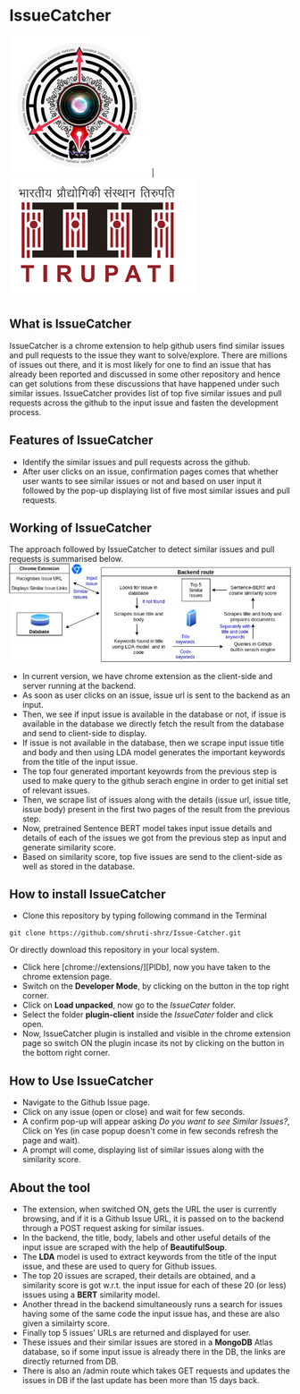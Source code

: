 # IssueCatcher
![](images/rishalogo.png)  |  ![](images/iittplogo.png)

## What is IssueCatcher
IssueCatcher is a chrome extension to help github users find similar issues and pull requests to the issue they want to solve/explore. There are millions of issues out there, and it is most likely for one to find an issue that has already been reported and discussed in some other repository and hence can get solutions from these discussions that have happened under such similar issues. IssueCatcher provides list of top five similar issues and pull requests across the github to the input issue and fasten the development process.

## Features of IssueCatcher
- Identify the similar issues and pull requests across the github.
- After user clicks on an issue, confirmation pages comes that whether user wants to see similar issues or not and based on user input it followed by the pop-up displaying list of five most similar issues and pull requests.

## Working of IssueCatcher
The approach followed by IssueCatcher to detect similar issues and pull requests is summarised below.
![](images/issue.jpg)

- In current version, we have chrome extension as the client-side and server running at the backend.
- As soon as user clicks on an issue, issue url is sent to the backend as an input.
- Then, we see if input issue is available in the database or not, if issue is available in the database we directly fetch the result from the database and send to client-side to display.
- If issue is not available in the database, then we scrape input issue title and body and then using LDA model generates the important keywords from the title of the input issue.
- The top four generated important keyowrds from the previous step is used to make query to the github serach engine in order to get initial set of relevant issues.
- Then, we scrape list of issues along with the details (issue url, issue title, issue body) present in the first two pages of the result from the previous step.
- Now, pretrained Sentence BERT model takes input issue details and details of each of the issues we got from the previous step as input and generate similarity score.
- Based on similarity score, top five issues are send to the client-side as well as stored in the database.


## How to install IssueCatcher
- Clone this repository by typing following command in the Terminal
```
git clone https://github.com/shruti-shrz/Issue-Catcher.git
```
Or directly download this repository in your local system.
- Click here [chrome://extensions/][PlDb], now you have taken to the chrome extension page.
- Switch on the **Developer Mode**, by clicking on the button in the top right corner.
- Click on **Load unpacked**, now go to the *IssueCater* folder.
- Select the folder **plugin-client** inside the *IssueCater* folder and click open.
- Now, IssueCatcher plugin is installed and visible in the chrome extension page so switch ON the plugin incase its not by clicking on the button in the bottom right corner.

## How to Use IssueCatcher
- Navigate to the Github Issue page.
- Click on any issue (open or close) and wait for few seconds.
- A confirm pop-up will appear asking *Do you want to see Similar Issues?*, Click on Yes (in case popup doesn't come in few seconds refresh the page and wait).
- A prompt will come, displaying list of similar issues along with the similarity score.

## About the tool
* The extension, when switched ON, gets the URL the user is currently browsing, and if it is a Github Issue URL, it is passed on to the backend through a POST request asking for similar issues.
* In the backend, the title, body, labels and other useful details of the input issue are scraped with the help of **BeautifulSoup**. 
* The **LDA** model is used to extract keywords from the title of the input issue, and these are used to query for Github issues.
* The top 20 issues are scraped, their details are obtained, and a similarity score is got w.r.t. the input issue for each of these 20 (or less) issues using a **BERT** similarity model.
* Another thread in the backend simultaneously runs a search for issues having some of the same code the input issue has, and these are also given a similairty score.
* Finally top 5 issues' URLs are returned and displayed for user. 
* These issues and their similar issues are stored in a **MongoDB** Atlas database, so if some input issue is already there in the DB, the links are directly returned from DB.
* There is also an /admin route which takes GET requests and updates the issues in DB if the last update has been more than 15 days back.


